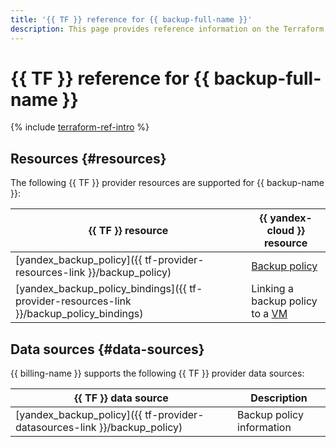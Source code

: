 ```yaml
---
title: '{{ TF }} reference for {{ backup-full-name }}'
description: This page provides reference information on the Terraform provider resources supported for {{ backup-name }}.
---
```


# {{ TF }} reference for {{ backup-full-name }}

{% include [terraform-ref-intro](../_includes/terraform-ref-intro.md) %}

## Resources {#resources}

The following {{ TF }} provider resources are supported for {{ backup-name }}:

| **{{ TF }} resource** | **{{ yandex-cloud }} resource** |
| --- | --- |
| [yandex_backup_policy]({{ tf-provider-resources-link }}/backup_policy) | [Backup policy](./concepts/policy.md) |
| [yandex_backup_policy_bindings]({{ tf-provider-resources-link }}/backup_policy_bindings) | Linking a backup policy to a [VM](../compute/concepts/vm.md) |

## Data sources {#data-sources}

{{ billing-name }} supports the following {{ TF }} provider data sources:

| **{{ TF }} data source** | **Description** |
| --- | --- |
| [yandex_backup_policy]({{ tf-provider-datasources-link }}/backup_policy) | Backup policy information |